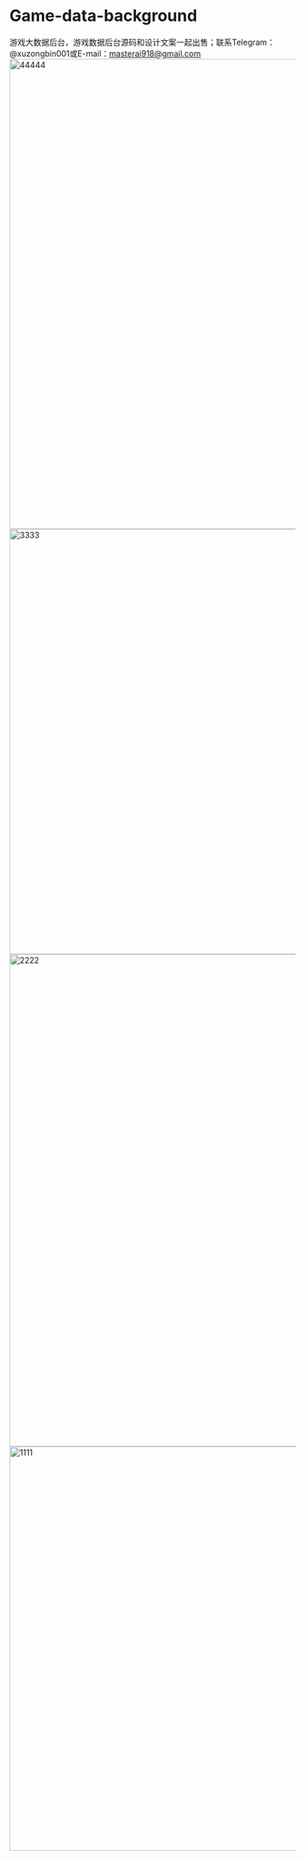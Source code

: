# Game-data-background
游戏大数据后台，游戏数据后台源码和设计文案一起出售；联系Telegram：@xuzongbin001或E-mail：masterai918@gmail.com
<img width="827" alt="44444" src="https://github.com/user-attachments/assets/89a813f2-f3fd-47f3-b0b6-538295b0a23f" />
<img width="748" alt="3333" src="https://github.com/user-attachments/assets/28dc42b7-6b4e-45e3-928c-5ed508704f55" />
<img width="866" alt="2222" src="https://github.com/user-attachments/assets/5a38e582-ee10-49e3-aaae-bbde3c836dfe" />
<img width="711" alt="1111" src="https://github.com/user-attachments/assets/27419b5b-feae-431a-a183-de1448af5132" />
